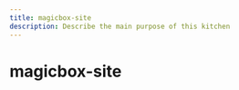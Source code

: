 ```yaml
---
title: magicbox-site
description: Describe the main purpose of this kitchen
---
```


# magicbox-site
